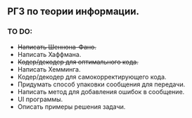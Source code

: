 ## РГЗ по теории информации.
### TO DO:
*	~~Написать Шеннона-Фано.~~
* 	Написать Хаффмана.
* 	~~Кодер/декодер для оптимального кода.~~
* 	Написать Хемминга.
* 	Кодер/декодер для самокорректирующего кода.
*	Придумать способ упаковки сообщения для передачи.
* 	Написать метод для добавления ошибок в сообщение.
* 	UI программы.
* 	Описать примеры решения задачи.

